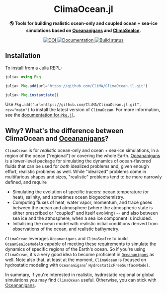 <!-- Title -->
<h1 align="center">
  ClimaOcean.jl
</h1>

<!-- description -->
<p align="center">
  <strong>🌎 Tools for building realistic ocean-only and coupled ocean + sea-ice simulations based on
          <a href="https://github.com/CliMA/Oceananigans.jl">Oceananigans</a>
          and <a href="https://github.com/CliMA/ClimaSeaIce.jl">ClimaSeaIce</a>.</strong>
</p>

<!-- Information badges -->
<p align="center">

   <a href="https://doi.org/10.5281/zenodo.7677442">
    <img alt="DOI" src="https://zenodo.org/badge/DOI/10.5281/zenodo.7677442.svg?style=flat-square">
  </a>

  <a href="https://clima.github.io/ClimaOceanDocumentation/dev">
    <img alt="Documentation" src="https://img.shields.io/badge/documentation-in%20development-orange?style=flat-square">
  </a>

  <a href="https://buildkite.com/clima/climaocean-ci">
    <img alt="Build status" src="https://badge.buildkite.com/3113cca353b83df3b5855d3f0d69827124614aef7017c835d2.svg?style=flat-square">
  </a>

</p>

## Installation

To install from a Julia REPL:

```julia
julia> using Pkg

julia> Pkg.add(url="https://github.com/CliMA/ClimaOcean.jl.git")

julia> Pkg.instantiate()
```

Use `Pkg.add("url=https://github.com/CliMA/ClimaOcean.jl.git", rev="main")` to install the latest version of `ClimaOcean`.
For more information, see the [documentation for `Pkg.jl`](https://pkgdocs.julialang.org).

## Why? What's the difference between ClimaOcean and [Oceananigans](https://github.com/CliMA/Oceananigans.jl)?

`ClimaOcean` is for _realistic_ ocean-only and ocean + sea-ice simulations, in a region of the ocean ("regional") or covering the whole Earth.
[Oceananigans](https://github.com/CliMA/Oceananigans.jl) is a lower-level package for simulating the dynamics of ocean-flavored fluids that can be used for _both_ idealized problems and, given enough effort, realistic problems as well.
While "idealized" problems come in multifarious shapes and sizes, "realistic" problems tend to be more narrowly defined, and require

* Simulating the evolution of specific tracers: ocean temperature (or heat), salinity, and sometimes ocean biogeochemistry.
* Computing fluxes of heat, water vapor, momentum, and trace gases between the ocean and atmosphere (where the atmospheric state is either prescribed or "coupled" and itself evolving) -- and also between sea ice and the atmosphere, when a sea ice component is included.
* Initializing the ocean model with realistic initial conditions derived from observations of the ocean, and realistic bathymetry.
    
`ClimaOcean` leverages `Oceananigans` and `ClimaSeaIce` to build `OceanSeaIceModel`s capable of meeting these requirements to simulate the dynamics of specific regions of the Earth's ocean.
So if you're using `ClimaOcean`, it's a very good idea to become proficient in [`Oceananigans`](https://github.com/CliMA/Oceananigans.jl) as well.
Note also that, at least at the moment, `ClimaOcean` is focused on hydrostatic modeling with `Oceananigans`' `HydrostaticFreeSurfaceModel`.

In summary, if you're interested in realistic, hydrostatic regional or global simulations you may find `ClimaOcean` useful.
Otherwise, you can stick with [Oceananigans](https://github.com/CliMA/Oceananigans.jl).

    

